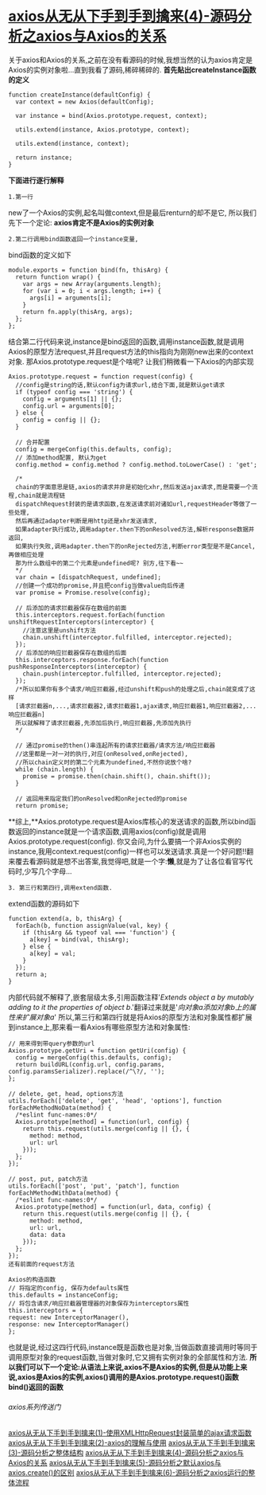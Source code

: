 # [axios从无从下手到手到擒来(4)-源码分析之axios与Axios的关系](https://segmentfault.com/a/1190000021949448)

关于axios和Axios的关系,之前在没有看源码的时候,我想当然的认为axios肯定是Axios的实例对象啦...直到我看了源码,稀碎稀碎的.
**首先贴出createInstance函数的定义**

```
function createInstance(defaultConfig) {
  var context = new Axios(defaultConfig);
  
  var instance = bind(Axios.prototype.request, context);

  utils.extend(instance, Axios.prototype, context); 

  utils.extend(instance, context);

  return instance;
}
```

**下面进行逐行解释**

```
1.第一行
```

new了一个Axios的实例,起名叫做context,但是最后renturn的却不是它,
所以我们先下一个定论: **axios肯定不是Axios的实例对象**

```
2.第二行调用bind函数返回一个instance变量,
```

bind函数的定义如下

```
module.exports = function bind(fn, thisArg) {
  return function wrap() {
    var args = new Array(arguments.length);
    for (var i = 0; i < args.length; i++) {
      args[i] = arguments[i];
    }
    return fn.apply(thisArg, args);
  };
};
```

结合第二行代码来说,instance是bind返回的函数,调用instance函数,就是调用Axios的原型方法request,并且request方法的this指向为刚刚new出来的context对象.
那Axios.prototype.request是个啥呢? 让我们稍微看一下Axios的内部实现

```
Axios.prototype.request = function request(config) {
  //config是string的话,默认config为请求url,结合下面,就是默认get请求
  if (typeof config === 'string') {
    config = arguments[1] || {};
    config.url = arguments[0];
  } else {
    config = config || {};
  }

  // 合并配置
  config = mergeConfig(this.defaults, config);
  // 添加method配置, 默认为get
  config.method = config.method ? config.method.toLowerCase() : 'get';

  /*
  chain的字面意思是链,axios的请求并非是初始化xhr,然后发送ajax请求,而是需要一个流程,chain就是流程链
  dispatchRequest封装的是请求函数,在发送请求前对诸如url,requestHeader等做了一些处理,
  然后再通过adapter判断是用http还是xhr发送请求,
  如果adapter执行成功,调用adapter.then下的onResolved方法,解析response数据并返回,
  如果执行失败,调用adapter.then下的onRejected方法,判断error类型是不是Cancel,再做相应处理
  那为什么数组中的第二个元素是undefined呢? 别方,往下看~~
  */
  var chain = [dispatchRequest, undefined];
  //创建一个成功的promise,并且把config当做value向后传递
  var promise = Promise.resolve(config);

  // 后添加的请求拦截器保存在数组的前面
  this.interceptors.request.forEach(function unshiftRequestInterceptors(interceptor) {
    //注意这里是unshift方法
    chain.unshift(interceptor.fulfilled, interceptor.rejected);
  });
  // 后添加的响应拦截器保存在数组的后面
  this.interceptors.response.forEach(function pushResponseInterceptors(interceptor) {
    chain.push(interceptor.fulfilled, interceptor.rejected);
  });
  /*所以如果你有多个请求/响应拦截器,经过unshift和push的处理之后,chain就变成了这样
  [请求拦截器n,...,请求拦截器2,请求拦截器1,ajax请求,响应拦截器1,响应拦截器2,...响应拦截器n]
  所以就解释了请求拦截器,先添加后执行,响应拦截器,先添加先执行
  */

  // 通过promise的then()串连起所有的请求拦截器/请求方法/响应拦截器
  //这里都是一对一对的执行,对应(onResolved,onRejected),
  //所以chain定义时的第二个元素为undefined,不然你说放个啥?
  while (chain.length) {
    promise = promise.then(chain.shift(), chain.shift());
  }

  // 返回用来指定我们的onResolved和onRejected的promise
  return promise;
```

**综上,**Axios.prototype.request是Axios库核心的发送请求的函数,所以bind函数返回的instance就是一个请求函数,调用axios(config)就是调用Axios.prototype.request(config).
你又会问,为什么要搞一个非Axios实例的instance,我用context.request(config)一样也可以发送请求.真是一个好问题!!翻来覆去看源码就是想不出答案,我觉得吧,就是一个字:**懒**,就是为了让各位看官写代码时,少写几个字母...

```
3. 第三行和第四行,调用extend函数.
```

extend函数的源码如下

```
function extend(a, b, thisArg) {
  forEach(b, function assignValue(val, key) {
    if (thisArg && typeof val === 'function') {
      a[key] = bind(val, thisArg);
    } else {
      a[key] = val;
    }
  });
  return a;
}
```

内部代码就不解释了,嵌套层级太多,引用函数注释'*Extends object a by mutably adding to it the properties of object b*.'翻译过来就是'*向对象a添加对象b上的属性来扩展对象a*'
所以,第三行和第四行就是将Axios的原型方法和对象属性都扩展到instance上,那来看一看Axios有哪些原型方法和对象属性:

```
// 用来得到带query参数的url
Axios.prototype.getUri = function getUri(config) {
  config = mergeConfig(this.defaults, config);
  return buildURL(config.url, config.params, config.paramsSerializer).replace(/^\?/, '');
};

// delete, get, head, options方法
utils.forEach(['delete', 'get', 'head', 'options'], function forEachMethodNoData(method) {
  /*eslint func-names:0*/
  Axios.prototype[method] = function(url, config) {
    return this.request(utils.merge(config || {}, {
      method: method,
      url: url
    }));
  };
});

// post, put, patch方法
utils.forEach(['post', 'put', 'patch'], function forEachMethodWithData(method) {
  /*eslint func-names:0*/
  Axios.prototype[method] = function(url, data, config) {
    return this.request(utils.merge(config || {}, {
      method: method,
      url: url,
      data: data
    }));
  };
});
还有前面的request方法

Axios的构造函数
// 将指定的config, 保存为defaults属性
this.defaults = instanceConfig;
// 将包含请求/响应拦截器管理器的对象保存为interceptors属性
this.interceptors = {
request: new InterceptorManager(),
response: new InterceptorManager()
};
```

也就是说,经过这四行代码,instance既是函数也是对象,当做函数直接调用时等同于调用原型对象的request函数,当做对象时,它又拥有实例对象的全部属性和方法.
**所以我们可以下一个定论:从语法上来说,axios不是Axios的实例,但是从功能上来说,axios是Axios的实例,axios()调用的是Axios.prototype.request()函数bind()返回的函数**

###### axios系列传送门

[axios从无从下手到手到擒来(1)-使用XMLHttpRequest封装简单的ajax请求函数](https://segmentfault.com/a/1190000021944305)
[axios从无从下手到手到擒来(2)-axios的理解与使用](https://segmentfault.com/a/1190000021944651)
[axios从无从下手到手到擒来(3)-源码分析之整体结构](https://segmentfault.com/a/1190000021948563)
[axios从无从下手到手到擒来(4)-源码分析之axios与Axios的关系](https://segmentfault.com/a/1190000021949448)
[axios从无从下手到手到擒来(5)-源码分析之默认axios与axios.create()的区别](https://segmentfault.com/a/1190000021949834)
[axios从无从下手到手到擒来(6)-源码分析之axios运行的整体流程](https://segmentfault.com/a/1190000021950095)